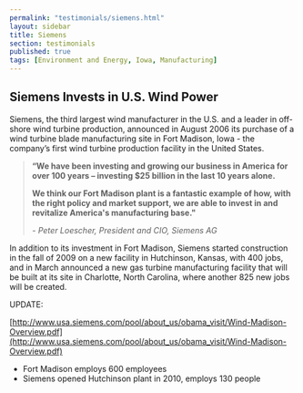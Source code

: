 ```yaml
---
permalink: "testimonials/siemens.html"
layout: sidebar
title: Siemens
section: testimonials
published: true
tags: [Environment and Energy, Iowa, Manufacturing]
---
```

 
## Siemens Invests in U.S. Wind Power

Siemens, the third largest wind manufacturer in the U.S. and a leader in off-shore wind turbine production, announced in August 2006 its purchase of a wind turbine blade manufacturing site in Fort Madison, Iowa - the company’s first wind turbine production facility in the United States. 

>**“We have been investing and growing our business in America for over 100 years – investing $25 billion in the last 10 years alone.&nbsp;**
>
>**We think our Fort Madison plant is a fantastic example of how, with the right policy and market support, we are able to invest in and revitalize America's manufacturing base."**
>
>_- Peter Loescher, President and CIO, Siemens AG_

In addition to its investment in Fort Madison, Siemens started construction in the fall of 2009 on a new facility in Hutchinson, Kansas, with 400 jobs, and in March announced a new gas turbine manufacturing facility that will be built at its site in Charlotte, North Carolina, where another 825 new jobs will be created.

UPDATE:

[http://www.usa.siemens.com/pool/about_us/obama_visit/Wind-Madison-Overview.pdf](http://www.usa.siemens.com/pool/about_us/obama_visit/Wind-Madison-Overview.pdf)

*   Fort Madison employs 600 employees
*   Siemens opened Hutchinson plant in 2010, employs 130 people  
